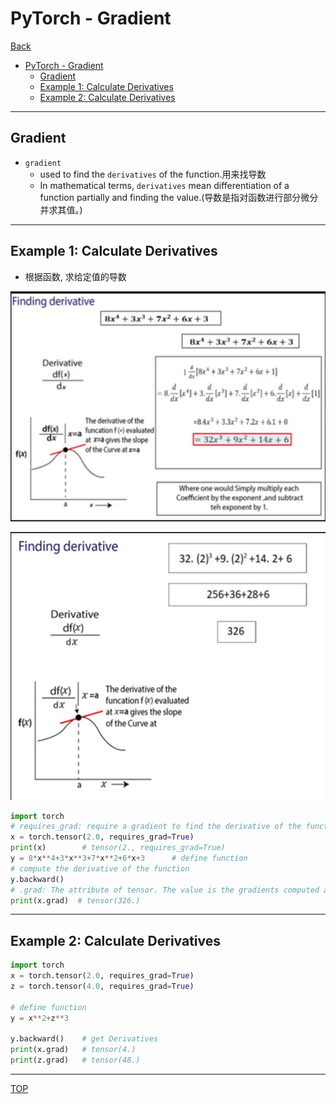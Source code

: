 # PyTorch - Gradient

[Back](../index.md)

- [PyTorch - Gradient](#pytorch---gradient)
  - [Gradient](#gradient)
  - [Example 1: Calculate Derivatives](#example-1-calculate-derivatives)
  - [Example 2: Calculate Derivatives](#example-2-calculate-derivatives)

---

## Gradient

- `gradient`
  - used to find the `derivatives` of the function.用来找导数
  - In mathematical terms, `derivatives` mean differentiation of a function partially and finding the value.(导数是指对函数进行部分微分并求其值。)

---

## Example 1: Calculate Derivatives

- 根据函数, 求给定值的导数

![derivatives](./pic/derivatives01.png)

![derivatives](./pic/derivatives02.png)

```py
import torch
# requires_grad: require a gradient to find the derivative of the function.
x = torch.tensor(2.0, requires_grad=True)
print(x)        # tensor(2., requires_grad=True)
y = 8*x**4+3*x**3+7*x**2+6*x+3      # define function
# compute the derivative of the function
y.backward()
# .grad: The attribute of tensor. The value is the gradients computed and future calls to backward().
print(x.grad)  # tensor(326.)
```

---

## Example 2: Calculate Derivatives

```py
import torch
x = torch.tensor(2.0, requires_grad=True)
z = torch.tensor(4.0, requires_grad=True)

# define function
y = x**2+z**3

y.backward()    # get Derivatives
print(x.grad)   # tensor(4.)
print(z.grad)   # tensor(48.)
```

---

[TOP](#pytorch---gradient)
